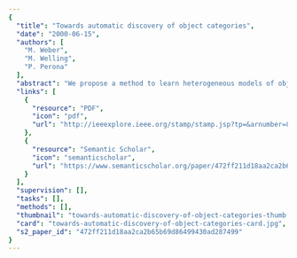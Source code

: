 ```yaml
---
{
  "title": "Towards automatic discovery of object categories",
  "date": "2000-06-15",
  "authors": [
    "M. Weber",
    "M. Welling",
    "P. Perona"
  ],
  "abstract": "We propose a method to learn heterogeneous models of object classes for visual recognition. The training images contain a preponderance of clutter and learning is unsupervised. Our models represent objects as probabilistic constellations of rigid parts (features). The variability within a class is represented by a join probability density function on the shape of the constellation and the appearance of the parts. Our method automatically identifies distinctive features in the training set. The set of model parameters is then learned using expectation maximization. When trained on different, unlabeled and unsegmented views of a class of objects, each component of the mixture model can adapt to represent a subset of the views. Similarly, different component models can also \"specialize\" on sub-classes of an object class. Experiments on images of human heads, leaves from different species of trees, and motor-cars demonstrate that the method works well over a wide variety of objects.",
  "links": [
    {
      "resource": "PDF",
      "icon": "pdf",
      "url": "http://ieeexplore.ieee.org/stamp/stamp.jsp?tp=&arnumber=854754"
    },
    {
      "resource": "Semantic Scholar",
      "icon": "semanticscholar",
      "url": "https://www.semanticscholar.org/paper/472ff211d18aa2ca2b65b69d86499430ad287499"
    }
  ],
  "supervision": [],
  "tasks": [],
  "methods": [],
  "thumbnail": "towards-automatic-discovery-of-object-categories-thumb.jpg",
  "card": "towards-automatic-discovery-of-object-categories-card.jpg",
  "s2_paper_id": "472ff211d18aa2ca2b65b69d86499430ad287499"
}
---
```


